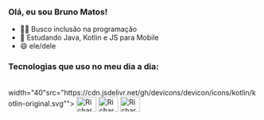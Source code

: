 ### Olá, eu sou Bruno Matos!

- 👩‍💻 Busco inclusão na programação
- 🧠 Estudando Java, Kotlin e JS para Mobile
- 😄 ele/dele

### Tecnologias que uso no meu dia a dia:

<div style="display: inline_block"><br> width="40"src="https://cdn.jsdelivr.net/gh/devicons/devicon/icons/kotlin/kotlin-original.svg"">   
 <img align="center" alt="Richard-HTML" height="30" width="40"src="https://cdn.jsdelivr.net/gh/devicons/devicon/icons/html5/html5-original.svg">
 <img align="center" alt="Richard-CSS" height="30" width="40"src="https://cdn.jsdelivr.net/gh/devicons/devicon/icons/css3/css3-original.svg">
 <img align="center" alt="Richard-JS" height="30" width="40"src="https://cdn.jsdelivr.net/gh/devicons/devicon/icons/javascript/javascript-original.svg">
</div>

 ##
